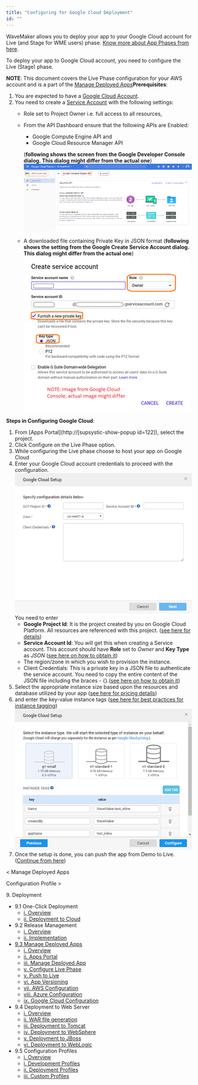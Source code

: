 ```yaml
---
title: "Configuring for Google Cloud Deployment"
id: ""
---
```


WaveMaker allows you to deploy your app to your Google Cloud account for Live (and Stage for WME users) phase. [Know more about App Phases from here](/learn/app-development/deployment/release-management/).

To deploy your app to Google Cloud account, you need to configure the Live (Stage) phase.

**NOTE**: This document covers the Live Phase configuration for your AWS account and is a part of the [Manage Deployed Apps](/learn/app-development/deployment/manage-deployed-apps/)**Prerequisites**:

1. You are expected to have a [Google Cloud Account](https://console.cloud.google.com/).
2. You need to create a [Service Account](https://cloud.google.com/iam/docs/creating-managing-service-accounts#creating_a_service_account) with the following settings:
    - Role set to Project Owner i.e. full access to all resources,
    - From the API Dashboard ensure that the following APIs are Enabled:
        
        - Google Compute Engine API and
        - Google Cloud Resource Manager API
        
        (**following shows the screen from the Google Developer Console dialog. This dialog might differ from the actual one**) [![](/learn/assets/google_account_enable.png)](/learn/assets/google_account_enable.png)
    - A downloaded file containing Private Key in JSON format (**following shows the setting from the Google Create Service Account dialog. This dialog might differ from the actual one**) [![](/learn/assets/google_account_settings.png)](/learn/assets/google_account_settings.png)

**Steps in Configuring Google Cloud**:

1. From [Apps Portal](http://[supsystic-show-popup id=122]), select the project.
2. Click Configure on the Live Phase option.
3. While configuring the Live phase choose to host your app on Google Cloud
4. Enter your Google Cloud account credentials to proceed with the configuration. [![](/learn/assets/deploy_google_account.png)](/learn/assets/deploy_google_account.png) You need to enter
    - **Google Project Id**: It is the project created by you on Google Cloud Platform. All resources are referenced with this project. ([see here for details](https://cloud.google.com/resource-manager/docs/creating-managing-projects))
    - **Service Account Id**: You will get this when creating a Service account. This account should have **Role** set to _Owner_ and **Key Type** as _JSON_ ([see here on how to obtain it](https://cloud.google.com/compute/docs/access/service-accounts))
    - The region/zone in which you wish to provision the instance.
    - Client Credentials: This is a private key in a JSON file to authenticate the service account. You need to copy the entire content of the JSON file including the braces - {}.([see here on how to obtain it](https://cloud.google.com/compute/docs/access/service-accounts))
5. Select the appropriate instance size based upon the resources and database utilized by your app ([see here for pricing details](https://cloud.google.com/compute/pricing))
6. and enter the key-value instance tags ([see here for best practices for instance tagging](https://cloud.google.com/compute/docs/storing-retrieving-metadata)) [![](/learn/assets/deploy_google_instance.png)](/learn/assets/deploy_google_instance.png)
7. Once the setup is done, you can push the app from Demo to Live. ([Continue from here](/learn/app-development/deployment/manage-deployed-apps/#push-to-live))

< Manage Deployed Apps

Configuration Profile >

9\. Deployment

- 9.1 One-Click Deployment
    - [i. Overview](/learn/app-development/deployment/one-click-deployment/)
    - [ii. Deployment to Cloud](/learn/app-development/deployment/one-click-deployment/#cloud-deployment)
- 9.2 Release Management
    - [i. Overview](/learn/app-development/deployment/release-management/)
    - [ii. Implementation](/learn/app-development/deployment/release-management/#working)
- [9.3 Manage Deployed Apps](/learn/app-development/deployment/manage-deployed-apps/)
    - [i. Overview](/learn/app-development/deployment/manage-deployed-apps/)
    - [ii. Apps Portal](/learn/app-development/deployment/manage-deployed-apps/#apps-portal)
    - [iii. Manage Deployed App](/learn/app-development/deployment/manage-deployed-apps/#manage-deployed-app)
    - [v. Configure Live Phase](/learn/app-development/deployment/manage-deployed-apps/#configure-live)
    - [v. Push to Live](/learn/app-development/deployment/manage-deployed-apps/#push-to-live)
    - [vi. App Versioning](/learn/app-development/deployment/manage-deployed-apps/#versioning)
    - [vii. AWS Configuration](/learn/app-development/deployment/deployment-to-aws/)
    - [viii. Azure Configuration](/learn/app-development/deployment/deployment-to-azure/)
    - [ix. Google Cloud Configuration](#)
- 9.4 Deployment to Web Server
    - [i. Overview](/learn/app-development/deployment/deployment-web-server/#)
    - [ii. WAR file generation](/learn/app-development/deployment/deployment-web-server/#war-file-generation)
    - [iii. Deployment to Tomcat](/learn/how-tos/wavemaker-application-deployment-tomcat/)
    - [iv. Deployment to WebSphere](/learn/how-tos/wavemaker-application-deployment-websphere-liberty-profile/)
    - [v. Deployment to JBoss](/learn/how-tos/wavemaker-application-deployment-jboss/)
    - [vi. Deployment to WebLogic](/learn/how-tos/wavemaker-application-deployment-weblogic-application-server/)
- 9.5 Configuration Profiles
    - [i. Overview](/learn/app-development/deployment/configuration-profiles/)
    - [i. Development Profiles](/learn/app-development/deployment/configuration-profiles/#dev-profile)
    - [ii. Deployment Profiles](/learn/app-development/deployment/configuration-profiles/#deploy-profile)
    - [iii. Custom Profiles](/learn/app-development/deployment/configuration-profiles/#custom-profile)
